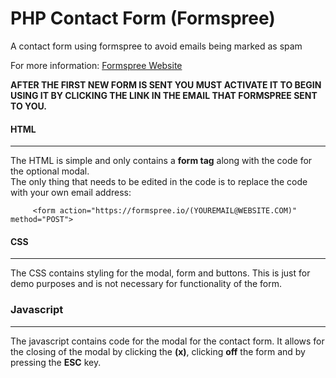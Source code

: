 # PHP Contact Form (Formspree)
A contact form using formspree to avoid emails being marked as spam 

For more information: [Formspree Website](https://formspree.io/)     

__AFTER THE FIRST NEW FORM IS SENT YOU MUST ACTIVATE IT TO BEGIN USING IT BY CLICKING THE LINK IN THE EMAIL THAT FORMSPREE SENT TO YOU.__

#### HTML  
---

The HTML is simple and only contains a __form tag__ along with the code for the optional modal.  
The only thing that needs to be edited in the code is to replace the code with your own email address: 

         <form action="https://formspree.io/(YOUREMAIL@WEBSITE.COM)" method="POST">  

#### CSS
---  

The CSS contains styling for the modal, form and buttons. This is just for demo purposes and is not necessary for functionality of the form.  

### Javascript  
---  
The javascript contains code for the modal for the contact form. It allows for the closing of the modal by clicking the __(x)__, clicking __off__ the form and by pressing the __ESC__ key.


